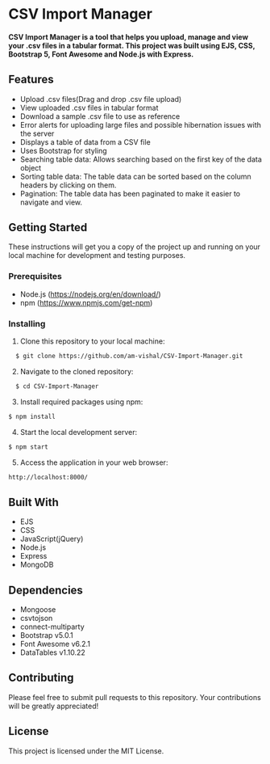 # CSV Import Manager

#### CSV Import Manager is a tool that helps you upload, manage and view your .csv files in a tabular format. This project was built using EJS, CSS, Bootstrap 5, Font Awesome and Node.js with Express.

## Features

- Upload .csv files(Drag and drop .csv file upload)
- View uploaded .csv files in tabular format
- Download a sample .csv file to use as reference
- Error alerts for uploading large files and possible hibernation issues with the server
- Displays a table of data from a CSV file
- Uses Bootstrap for styling
- Searching table data: Allows searching based on the first key of the data object
- Sorting table data: The table data can be sorted based on the column headers by clicking on them.
- Pagination: The table data has been paginated to make it easier to navigate and view.

## Getting Started

These instructions will get you a copy of the project up and running on your local machine for development and testing purposes.

### Prerequisites

- Node.js (https://nodejs.org/en/download/)
- npm (https://www.npmjs.com/get-npm)

### Installing

1. Clone this repository to your local machine:

```bash
  $ git clone https://github.com/am-vishal/CSV-Import-Manager.git
```

2. Navigate to the cloned repository:

```bash
  $ cd CSV-Import-Manager
```

3. Install required packages using npm:

```bash
$ npm install
```

4. Start the local development server:

```bash
$ npm start
```

5. Access the application in your web browser:

```bash
http://localhost:8000/
```

## Built With
- EJS
- CSS
- JavaScript(jQuery)
- Node.js
- Express
- MongoDB

## Dependencies
- Mongoose
- csvtojson
- connect-multiparty
- Bootstrap v5.0.1
- Font Awesome v6.2.1
- DataTables v1.10.22

## Contributing

Please feel free to submit pull requests to this repository. Your contributions will be greatly appreciated!

## License

This project is licensed under the MIT License.
